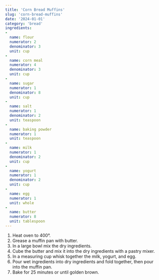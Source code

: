 ```yaml
---
title: 'Corn Bread Muffins'
slug: 'corn-bread-muffins'
date: '2024-01-01'
category: 'bread'
ingredients:
-
  name: flour
  numerator: 2
  denominator: 3
  unit: cup
-
  name: corn meal
  numerator: 4
  denominator: 3
  unit: cup
-
  name: sugar
  numerator: 1
  denominator: 8
  unit: cup
-
  name: salt
  numerator: 1
  denominator: 2
  unit: teaspoon
-
  name: baking powder
  numerator: 1
  unit: teaspoon
-
  name: milk
  numerator: 1
  denominator: 2
  unit: cup
-
  name: yogurt
  numerator: 1
  denominator: 2
  unit: cup
-
  name: egg
  numerator: 1
  unit: whole
-
  name: butter
  numerator: 8
  unit: tablespoon
---
```


1. Heat oven to 400°.
2. Grease a muffin pan with butter.
3. In a large bowl mix the dry ingredients.
4. Cube the butter and mix it into the dry ingredients with a pastry mixer.
5. In a measuring cup whisk together the milk, yogurt, and egg.
6. Pour wet ingredients into dry ingredients and fold together, then pour into the muffin pan.
7. Bake for 25 minutes or until golden brown.